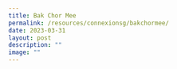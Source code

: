 ```yaml
---
title: Bak Chor Mee
permalink: /resources/connexionsg/bakchormee/
date: 2023-03-31
layout: post
description: ""
image: ""
---
```

